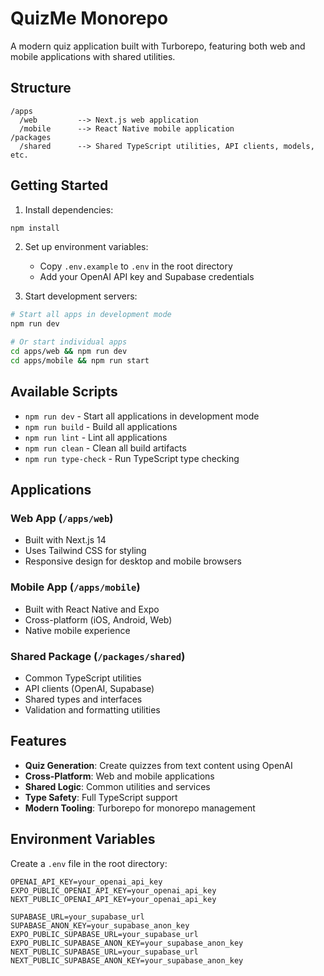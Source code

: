 # QuizMe Monorepo

A modern quiz application built with Turborepo, featuring both web and mobile applications with shared utilities.

## Structure

```
/apps
  /web         --> Next.js web application
  /mobile      --> React Native mobile application
/packages
  /shared      --> Shared TypeScript utilities, API clients, models, etc.
```

## Getting Started

1. Install dependencies:
```bash
npm install
```

2. Set up environment variables:
   - Copy `.env.example` to `.env` in the root directory
   - Add your OpenAI API key and Supabase credentials

3. Start development servers:
```bash
# Start all apps in development mode
npm run dev

# Or start individual apps
cd apps/web && npm run dev
cd apps/mobile && npm run start
```

## Available Scripts

- `npm run dev` - Start all applications in development mode
- `npm run build` - Build all applications
- `npm run lint` - Lint all applications
- `npm run clean` - Clean all build artifacts
- `npm run type-check` - Run TypeScript type checking

## Applications

### Web App (`/apps/web`)
- Built with Next.js 14
- Uses Tailwind CSS for styling
- Responsive design for desktop and mobile browsers

### Mobile App (`/apps/mobile`)
- Built with React Native and Expo
- Cross-platform (iOS, Android, Web)
- Native mobile experience

### Shared Package (`/packages/shared`)
- Common TypeScript utilities
- API clients (OpenAI, Supabase)
- Shared types and interfaces
- Validation and formatting utilities

## Features

- **Quiz Generation**: Create quizzes from text content using OpenAI
- **Cross-Platform**: Web and mobile applications
- **Shared Logic**: Common utilities and services
- **Type Safety**: Full TypeScript support
- **Modern Tooling**: Turborepo for monorepo management

## Environment Variables

Create a `.env` file in the root directory:

```
OPENAI_API_KEY=your_openai_api_key
EXPO_PUBLIC_OPENAI_API_KEY=your_openai_api_key
NEXT_PUBLIC_OPENAI_API_KEY=your_openai_api_key

SUPABASE_URL=your_supabase_url
SUPABASE_ANON_KEY=your_supabase_anon_key
EXPO_PUBLIC_SUPABASE_URL=your_supabase_url
EXPO_PUBLIC_SUPABASE_ANON_KEY=your_supabase_anon_key
NEXT_PUBLIC_SUPABASE_URL=your_supabase_url
NEXT_PUBLIC_SUPABASE_ANON_KEY=your_supabase_anon_key
```